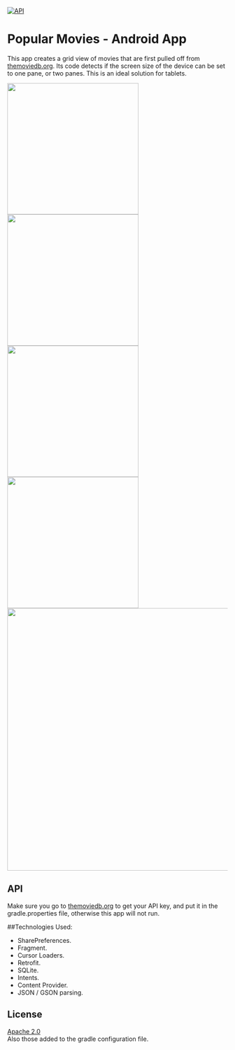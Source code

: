 
[![API](https://img.shields.io/badge/API-11%2b-green.svg?style=flat)](https://android-arsenal.com/api?level=11)

# Popular Movies - Android App
This app creates a grid view of movies that are first pulled off from [themoviedb.org](https://www.themoviedb.org).
Its code detects if the screen size of the device can be set to one pane, or two panes. This is an ideal solution for tablets.

<img src="http://www.dia40.com/oodles/popmov/ss1.png" width="300">
<img src="http://www.dia40.com/oodles/popmov/ss2.png" width="300"><br>
<img src="http://www.dia40.com/oodles/popmov/ss3.png" width="300">
<img src="http://www.dia40.com/oodles/popmov/ss4.png" width="300"><br>
<img src="http://www.dia40.com/oodles/popmov/ss5.png" width="600">


## API
Make sure you go to [themoviedb.org](https://www.themoviedb.org) to get your API key, and put it in the gradle.properties file, otherwise this app will not run.

##Technologies Used: 
- SharePreferences. 
- Fragment.
- Cursor Loaders. 
- Retrofit.
- SQLite.
- Intents.
- Content Provider.
- JSON / GSON parsing.


## License

[Apache 2.0](https://svn.apache.org/viewvc/httpd/httpd/trunk/LICENSE?view=markup)  
Also those added to the gradle configuration file.

